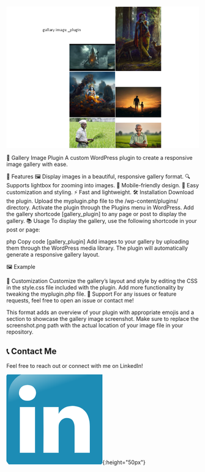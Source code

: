 ![Here is scrennshot](Screenshot_6.png)


📸 Gallery Image Plugin
A custom WordPress plugin to create a responsive image gallery with ease.

🌟 Features
🖼️ Display images in a beautiful, responsive gallery format.
🔍 Supports lightbox for zooming into images.
📱 Mobile-friendly design.
🎨 Easy customization and styling.
⚡️ Fast and lightweight.
🛠️ Installation
Download the plugin.
Upload the myplugin.php file to the /wp-content/plugins/ directory.
Activate the plugin through the Plugins menu in WordPress.
Add the gallery shortcode [gallery_plugin] to any page or post to display the gallery.
📚 Usage
To display the gallery, use the following shortcode in your post or page:

php
Copy code
[gallery_plugin]
Add images to your gallery by uploading them through the WordPress media library. The plugin will automatically generate a responsive gallery layout.

🖼️ Example

📝 Customization
Customize the gallery’s layout and style by editing the CSS in the style.css file included with the plugin.
Add more functionality by tweaking the myplugin.php file.
📧 Support
For any issues or feature requests, feel free to open an issue or contact me!

This format adds an overview of your plugin with appropriate emojis and a section to showcase the gallery image screenshot. Make sure to replace the screenshot.png path with the actual location of your image file in your repository.

## 📞 Contact Me

Feel free to reach out or connect with me on LinkedIn!

[![LinkedIn](Screenshot_1.png)](https://www.linkedin.com/in/goutam-kumar-2b8215274){:height="50px"}
